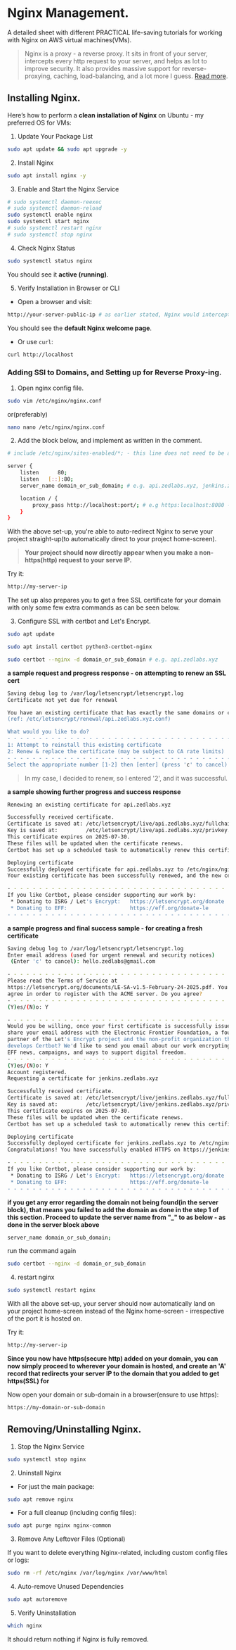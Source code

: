 # Nginx Management.

A detailed sheet with different PRACTICAL life-saving tutorials for working with Nginx on AWS virtual machines(VMs).

> Nginx is a proxy - a reverse proxy. It sits in front of your server, intercepts every http request to your
> server, and helps as lot to improve security. It also provides massive support for reverse-proxying, caching, load-balancing,
> and a lot more I guess. [Read more](https://nginx.org).


## Installing Nginx.

Here’s how to perform a **clean installation of Nginx** on Ubuntu - my preferred OS for VMs:

1. Update Your Package List

```bash
sudo apt update && sudo apt upgrade -y
```

2. Install Nginx

```bash
sudo apt install nginx -y
```

3. Enable and Start the Nginx Service

```bash
# sudo systemctl daemon-reexec
# sudo systemctl daemon-reload
sudo systemctl enable nginx
sudo systemctl start nginx
# sudo systemctl restart nginx
# sudo systemctl stop nginx
```

4. Check Nginx Status

```bash
sudo systemctl status nginx
```

You should see it **active (running)**.

5. Verify Installation in Browser or CLI

- Open a browser and visit:  

```bash
http://your-server-public-ip # as earlier stated, Nginx would intercept all incoming http traffic - the nginx home-screen will show
```
You should see the **default Nginx welcome page**.

- Or use `curl`:

```bash
curl http://localhost
```

### Adding SSl to Domains, and Setting up for Reverse Proxy-ing.

1. Open nginx config file.

```bash
sudo vim /etc/nginx/nginx.conf
```

or(preferably)

```bash
nano nano /etc/nginx/nginx.conf
```

2. Add the block below, and implement as written in the comment.

```bash
# include /etc/nginx/sites-enabled/*; - this line does not need to be added if already available - simply add the hashtag to comment it. Ensure it is commented

server {
    listen      80;
    listen   [::]:80;
    server_name domain_or_sub_domain; # e.g. api.zedlabs.xyz, jenkins.zedlabs.xyz, grafana.zedlabs.xyz, or just zedlabs.xyz

    location / {
        proxy_pass http://localhost:port/; # e.g https:localhost:8080 - the port where your project/app runs on
    }
}
```

With the above set-up, you're able to auto-redirect Nginx to serve your project straight-up(to automatically direct to your project home-screen).

> **Your project should now directly appear when you make a non-https(http) request to your serve IP.**

Try it:

```bash
http://my-server-ip
```

The set up also prepares you to get a free SSL certificate for your domain with only some few extra commands as can be seen below.

3. Configure SSL with certbot and Let's Encrypt.

```bash
sudo apt update

sudo apt install certbot python3-certbot-nginx

sudo certbot --nginx -d domain_or_sub_domain # e.g. api.zedlabs.xyz
```

**a sample request and progress response - on attempting to renew an SSL cert**

```bash
Saving debug log to /var/log/letsencrypt/letsencrypt.log
Certificate not yet due for renewal

You have an existing certificate that has exactly the same domains or certificate name you requested and isn't close to expiry.
(ref: /etc/letsencrypt/renewal/api.zedlabs.xyz.conf)

What would you like to do?
- - - - - - - - - - - - - - - - - - - - - - - - - - - - - - - - - - - - - - - -
1: Attempt to reinstall this existing certificate
2: Renew & replace the certificate (may be subject to CA rate limits)
- - - - - - - - - - - - - - - - - - - - - - - - - - - - - - - - - - - - - - - -
Select the appropriate number [1-2] then [enter] (press 'c' to cancel): 2
```

> In my case, I decided to renew, so I entered '2', and it was successful.

**a sample showing further progress and success response**

```bash
Renewing an existing certificate for api.zedlabs.xyz

Successfully received certificate.
Certificate is saved at: /etc/letsencrypt/live/api.zedlabs.xyz/fullchain.pem
Key is saved at:         /etc/letsencrypt/live/api.zedlabs.xyz/privkey.pem
This certificate expires on 2025-07-30.
These files will be updated when the certificate renews.
Certbot has set up a scheduled task to automatically renew this certificate in the background.

Deploying certificate
Successfully deployed certificate for api.zedlabs.xyz to /etc/nginx/nginx.conf
Your existing certificate has been successfully renewed, and the new certificate has been installed.

- - - - - - - - - - - - - - - - - - - - - - - - - - - - - - - - - - - - - - - -
If you like Certbot, please consider supporting our work by:
 * Donating to ISRG / Let's Encrypt:   https://letsencrypt.org/donate
 * Donating to EFF:                    https://eff.org/donate-le
- - - - - - - - - - - - - - - - - - - - - - - - - - - - - - - - - - - - - - - -
```

**a sample progress and final success sample - for creating a fresh certificate**

```bash
Saving debug log to /var/log/letsencrypt/letsencrypt.log
Enter email address (used for urgent renewal and security notices)
 (Enter 'c' to cancel): hello.zedlabs@gmail.com

- - - - - - - - - - - - - - - - - - - - - - - - - - - - - - - - - - - - - - - -
Please read the Terms of Service at
https://letsencrypt.org/documents/LE-SA-v1.5-February-24-2025.pdf. You must
agree in order to register with the ACME server. Do you agree?
- - - - - - - - - - - - - - - - - - - - - - - - - - - - - - - - - - - - - - - -
(Y)es/(N)o: Y

- - - - - - - - - - - - - - - - - - - - - - - - - - - - - - - - - - - - - - - -
Would you be willing, once your first certificate is successfully issued, to
share your email address with the Electronic Frontier Foundation, a founding
partner of the Let's Encrypt project and the non-profit organization that
develops Certbot? We'd like to send you email about our work encrypting the web,
EFF news, campaigns, and ways to support digital freedom.
- - - - - - - - - - - - - - - - - - - - - - - - - - - - - - - - - - - - - - - -
(Y)es/(N)o: Y
Account registered.
Requesting a certificate for jenkins.zedlabs.xyz

Successfully received certificate.
Certificate is saved at: /etc/letsencrypt/live/jenkins.zedlabs.xyz/fullchain.pem
Key is saved at:         /etc/letsencrypt/live/jenkins.zedlabs.xyz/privkey.pem
This certificate expires on 2025-07-30.
These files will be updated when the certificate renews.
Certbot has set up a scheduled task to automatically renew this certificate in the background.

Deploying certificate
Successfully deployed certificate for jenkins.zedlabs.xyz to /etc/nginx/nginx.conf
Congratulations! You have successfully enabled HTTPS on https://jenkins.zedlabs.xyz

- - - - - - - - - - - - - - - - - - - - - - - - - - - - - - - - - - - - - - - -
If you like Certbot, please consider supporting our work by:
 * Donating to ISRG / Let's Encrypt:   https://letsencrypt.org/donate
 * Donating to EFF:                    https://eff.org/donate-le
- - - - - - - - - - - - - - - - - - - - - - - - - - - - - - - - - - - - - - - -
```

**if you get any error regarding the domain not being found(in the server block), that means you failed to add the domain as done in the step 1 of this section. Proceed to update the server name from "_" to as below - as done in the server block above**

```bash
server_name domain_or_sub_domain;
```

run the command again

```bash
sudo certbot --nginx -d domain_or_sub_domain
```

4. restart nginx

```bash
sudo systemctl restart nginx
```

With all the above set-up, your server should now automatically land on your project home-screen instead of the Nginx home-screen - irrespective of the port
it is hosted on.

Try it:

```bash
http://my-server-ip
```

**Since you now have https(secure http) added on your domain, you can now simply proceed to wherever your domain is hosted, and create an 'A' record that redirects your server IP to the domain that you added to get https(SSL) for**

Now open your domain or sub-domain in a browser(ensure to use https):

```bash
https://my-domain-or-sub-domain
```


## Removing/Uninstalling Nginx.

1. Stop the Nginx Service

```bash
sudo systemctl stop nginx
```

2. Uninstall Nginx

- For just the main package:

```bash
sudo apt remove nginx
```

- For a full cleanup (including config files):

```bash
sudo apt purge nginx nginx-common
```

3. Remove Any Leftover Files (Optional)

If you want to delete everything Nginx-related, including custom config files or logs:

```bash
sudo rm -rf /etc/nginx /var/log/nginx /var/www/html
```

4. Auto-remove Unused Dependencies

```bash
sudo apt autoremove
```

5. Verify Uninstallation

```bash
which nginx
```
It should return nothing if Nginx is fully removed.
